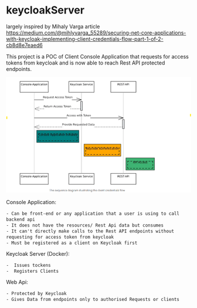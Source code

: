 # keycloakServer
largely inspired by Mihaly Varga article https://medium.com/@mihlyvarga_55289/securing-net-core-applications-with-keycloak-implementing-client-credentials-flow-part-1-of-2-cb8d8e7eaed6

This project is a POC of Client Console Application that requests for access tokens from keycloak
and is now able to reach Rest API protected endpoints.

![alt text](image.png)

Console Application:

    - Can be front-end or any application that a user is using to call backend api
    - It does not have the resources/ Rest Api data but consumes
    - It can't directly make calls to the Rest API endpoints without requesting for access token from keycloak
    - Must be registered as a client on Keycloak first


Keycloak Server (Docker):
    
    -  Issues tockens
    -  Registers Clients

Web Api:

    - Protected by Keycloak
    - Gives Data from endpoints only to authorised Requests or clients
